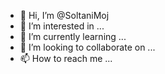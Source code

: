 - 👋 Hi, I’m @SoltaniMoj
- 👀 I’m interested in ...
- 🌱 I’m currently learning ...
- 💞️ I’m looking to collaborate on ...
- 📫 How to reach me ...

<!---
SoltaniMoj/SoltaniMoj is a ✨ special ✨ repository because its `README.md` (this file) appears on your GitHub profile.
You can click the Preview link to take a look at your changes.
--->

